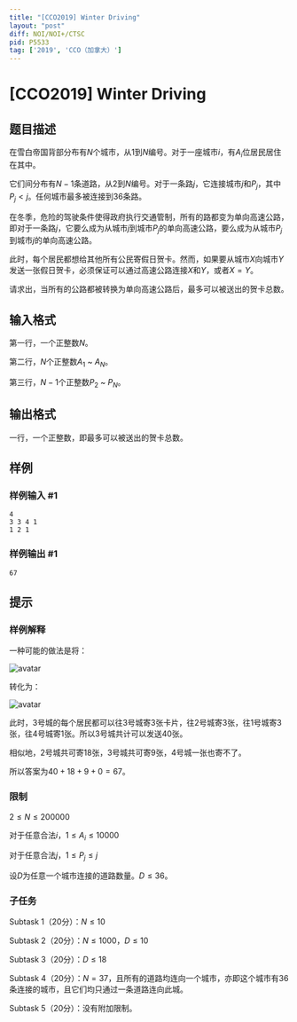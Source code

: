 ```yaml
---
title: "[CCO2019] Winter Driving"
layout: "post"
diff: NOI/NOI+/CTSC
pid: P5533
tag: ['2019', 'CCO（加拿大）']
---
```

# [CCO2019] Winter Driving
## 题目描述

在雪白帝国背部分布有$N$个城市，从$1$到$N$编号。对于一座城市$i$，有$A_i$位居民居住在其中。

它们间分布有$N-1$条道路，从$2$到$N$编号。对于一条路$j$，它连接城市$j$和$P_j$，其中$P_j \lt j$。任何城市最多被连接到36条路。

在冬季，危险的驾驶条件使得政府执行交通管制，所有的路都变为单向高速公路，即对于一条路$j$，它要么成为从城市$j$到城市$P_j$的单向高速公路，要么成为从城市$P_j$到城市$j$的单向高速公路。

此时，每个居民都想给其他所有公民寄假日贺卡。然而，如果要从城市$X$向城市$Y$发送一张假日贺卡，必须保证可以通过高速公路连接$X$和$Y$，或者$X=Y$。

请求出，当所有的公路都被转换为单向高速公路后，最多可以被送出的贺卡总数。
## 输入格式

第一行，一个正整数$N$。

第二行，$N$个正整数$A_1$ ~ $A_N$。

第三行，$N-1$个正整数$P_2$ ~ $P_N$。
## 输出格式

一行，一个正整数，即最多可以被送出的贺卡总数。
## 样例

### 样例输入 #1
```
4
3 3 4 1
1 2 1
```
### 样例输出 #1
```
67
```
## 提示

### 样例解释

一种可能的做法是将：

![avatar](https://s2.ax1x.com/2019/08/29/mq4eat.png)

转化为：

![avatar](https://s2.ax1x.com/2019/08/29/mq5jtx.png)

此时，3号城的每个居民都可以往3号城寄3张卡片，往2号城寄3张，往1号城寄3张，往4号城寄1张。所以3号城共计可以发送40张。

相似地，2号城共可寄18张，3号城共可寄9张，4号城一张也寄不了。

所以答案为$40+18+9+0=67$。

### 限制

$2 \le N \le 200 000$

对于任意合法$i$，$1 \le A_i \le 10 000$

对于任意合法$j$，$1 \le P_j \le j$

设$D$为任意一个城市连接的道路数量。$D \le 36$。

### 子任务

Subtask 1（20分）：$N \le 10$

Subtask 2（20分）：$N \le 1000$，$D \le 10$

Subtask 3（20分）：$D \le 18$

Subtask 4（20分）：$N=37$，且所有的道路均连向一个城市，亦即这个城市有36条连接的城市，且它们均只通过一条道路连向此城。

Subtask 5（20分）：没有附加限制。
